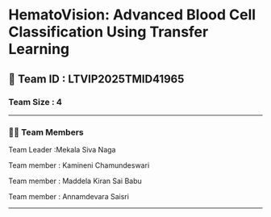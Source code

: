 # HematoVision: Advanced Blood Cell Classification Using Transfer Learning

## 🧠 Team ID : LTVIP2025TMID41965

### Team Size : 4
---
### 👨‍💻 Team Members
Team Leader :Mekala Siva Naga

Team member : Kamineni Chamundeswari

Team member : Maddela Kiran Sai Babu

Team member : Annamdevara Saisri

---